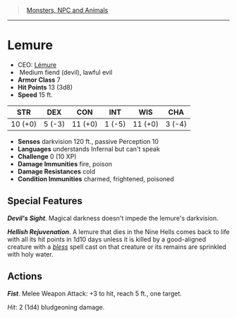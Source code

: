 ﻿---
!Monster
Family: MonsterVO
Type: fiend (devil)
Size: Medium
Alignment: lawful evil
ArmorClass: 7
HitPoints: 13 (3d8)
Speed: 15 ft.
Strength: 10 (+0)
Dexterity: ' 5 (-3)'
Constitution: 11 (+0)
Intelligence: ' 1 (-5)'
Wisdom: 11 (+0)
Charisma: ' 3 (-4)'
DamageImmunities: fire, poison
ConditionImmunities: charmed, frightened, poisoned
DamageResistances: cold
Senses: darkvision 120 ft., passive Perception 10
Languages: understands Infernal but can't speak
Challenge: 0 (10 XP)
Id: monsters_vo.md#lemure
ParentLink: monsters_vo.md#monsters-npc-and-animals
Name: Lemure
ParentName: Monsters, NPC and Animals
NameLevel: 1
AltName: '[Lémure](hd_monsters_lemure.md)'
Attributes: {}
---
> [Monsters, NPC and Animals](srd_monsters.md)

---

# Lemure

- CEO: [Lémure](hd_monsters_lemure.md)
-  Medium fiend (devil), lawful evil
- **Armor Class** 7
- **Hit Points** 13 (3d8)
- **Speed** 15 ft.

|STR|DEX|CON|INT|WIS|CHA|
|---|---|---|---|---|---|
|10 (+0)| 5 (-3)|11 (+0)| 1 (-5)|11 (+0)| 3 (-4)|

- **Senses** darkvision 120 ft., passive Perception 10
- **Languages** understands Infernal but can't speak
- **Challenge** 0 (10 XP)
- **Damage Immunities** fire, poison
- **Damage Resistances** cold
- **Condition Immunities** charmed, frightened, poisoned

## Special Features

**_Devil's Sight_**. Magical darkness doesn't impede the lemure's darkvision.

**_Hellish Rejuvenation_**. A lemure that dies in the Nine Hells comes back to life with all its hit points in 1d10 days unless it is killed by a good-aligned creature with a _[bless](srd_spells_bless.md)_ spell cast on that creature or its remains are sprinkled with holy water.

## Actions

**_Fist_**. Melee Weapon Attack: +3 to hit, reach 5 ft., one target.

_Hit_: 2 (1d4) bludgeoning damage.

